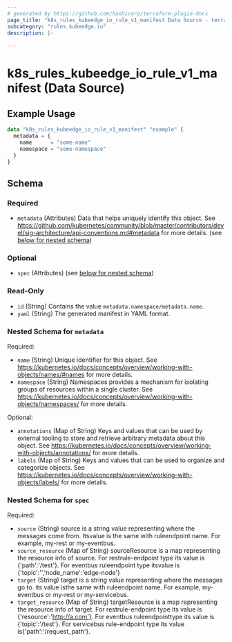 ```yaml
---
# generated by https://github.com/hashicorp/terraform-plugin-docs
page_title: "k8s_rules_kubeedge_io_rule_v1_manifest Data Source - terraform-provider-k8s"
subcategory: "rules.kubeedge.io"
description: |-
  
---
```


# k8s_rules_kubeedge_io_rule_v1_manifest (Data Source)



## Example Usage

```terraform
data "k8s_rules_kubeedge_io_rule_v1_manifest" "example" {
  metadata = {
    name      = "some-name"
    namespace = "some-namespace"
  }
}
```

<!-- schema generated by tfplugindocs -->
## Schema

### Required

- `metadata` (Attributes) Data that helps uniquely identify this object. See https://github.com/kubernetes/community/blob/master/contributors/devel/sig-architecture/api-conventions.md#metadata for more details. (see [below for nested schema](#nestedatt--metadata))

### Optional

- `spec` (Attributes) (see [below for nested schema](#nestedatt--spec))

### Read-Only

- `id` (String) Contains the value `metadata.namespace/metadata.name`.
- `yaml` (String) The generated manifest in YAML format.

<a id="nestedatt--metadata"></a>
### Nested Schema for `metadata`

Required:

- `name` (String) Unique identifier for this object. See https://kubernetes.io/docs/concepts/overview/working-with-objects/names/#names for more details.
- `namespace` (String) Namespaces provides a mechanism for isolating groups of resources within a single cluster. See https://kubernetes.io/docs/concepts/overview/working-with-objects/namespaces/ for more details.

Optional:

- `annotations` (Map of String) Keys and values that can be used by external tooling to store and retrieve arbitrary metadata about this object. See https://kubernetes.io/docs/concepts/overview/working-with-objects/annotations/ for more details.
- `labels` (Map of String) Keys and values that can be used to organize and categorize objects. See https://kubernetes.io/docs/concepts/overview/working-with-objects/labels/ for more details.


<a id="nestedatt--spec"></a>
### Nested Schema for `spec`

Required:

- `source` (String) source is a string value representing where the messages come from. Itsvalue is the same with ruleendpoint name. For example, my-rest or my-eventbus.
- `source_resource` (Map of String) sourceResource is a map representing the resource info of source. For restrule-endpoint type its value is {'path':'/test'}. For eventbus ruleendpoint type itsvalue is {'topic':'<user define string>','node_name':'edge-node'}
- `target` (String) target is a string value representing where the messages go to. its value isthe same with ruleendpoint name. For example, my-eventbus or my-rest or my-servicebus.
- `target_resource` (Map of String) targetResource is a map representing the resource info of target. For restrule-endpoint type its value is {'resource':'http://a.com'}. For eventbus ruleendpointtype its value is {'topic':'/test'}. For servicebus rule-endpoint type its value is{'path':'/request_path'}.
